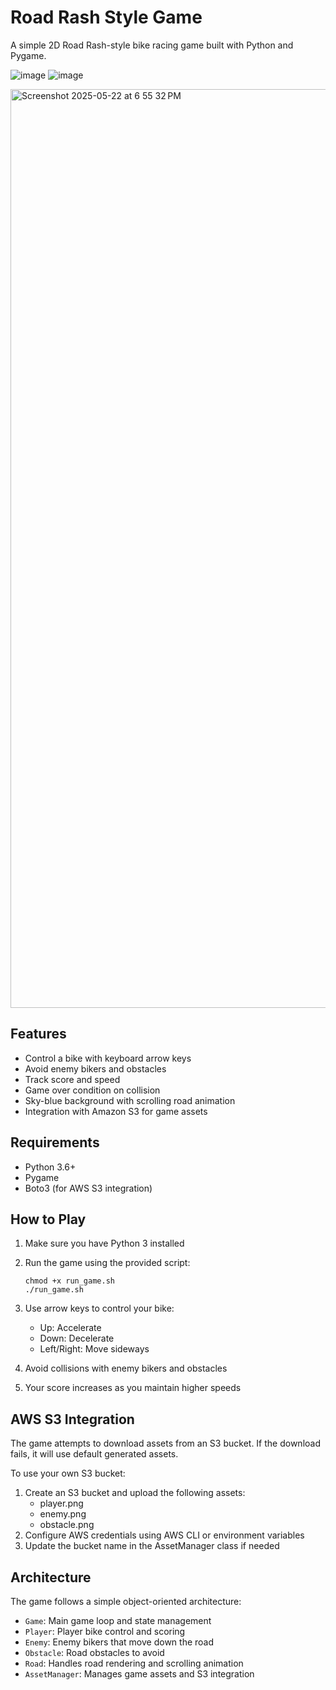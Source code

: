 # Road Rash Style Game
 
A simple 2D Road Rash-style bike racing game built with Python and Pygame.

![image](https://github.com/user-attachments/assets/1e252ce6-5253-49f7-9c36-6ba3d08d3a44)
![image](https://github.com/user-attachments/assets/37b353db-b866-4db3-8e74-9a4487b2a946)

<img width="1470" alt="Screenshot 2025-05-22 at 6 55 32 PM" src="https://github.com/user-attachments/assets/8d7188b3-fc9b-43ae-b4dc-1622b1a4b54d" />


## Features

- Control a bike with keyboard arrow keys
- Avoid enemy bikers and obstacles
- Track score and speed
- Game over condition on collision
- Sky-blue background with scrolling road animation
- Integration with Amazon S3 for game assets

## Requirements

- Python 3.6+
- Pygame
- Boto3 (for AWS S3 integration)

## How to Play

1. Make sure you have Python 3 installed
2. Run the game using the provided script:
   ```
   chmod +x run_game.sh
   ./run_game.sh
   ```

3. Use arrow keys to control your bike:
   - Up: Accelerate
   - Down: Decelerate
   - Left/Right: Move sideways

4. Avoid collisions with enemy bikers and obstacles
5. Your score increases as you maintain higher speeds

## AWS S3 Integration

The game attempts to download assets from an S3 bucket. If the download fails, it will use default generated assets.

To use your own S3 bucket:
1. Create an S3 bucket and upload the following assets:
   - player.png
   - enemy.png
   - obstacle.png
2. Configure AWS credentials using AWS CLI or environment variables
3. Update the bucket name in the AssetManager class if needed

## Architecture

The game follows a simple object-oriented architecture:
- `Game`: Main game loop and state management
- `Player`: Player bike control and scoring
- `Enemy`: Enemy bikers that move down the road
- `Obstacle`: Road obstacles to avoid
- `Road`: Handles road rendering and scrolling animation
- `AssetManager`: Manages game assets and S3 integration
